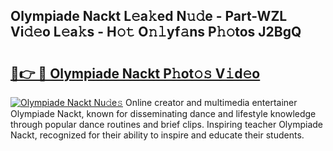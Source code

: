 ## Olympiade Nackt L𝚎a𝚔ed N𝚞𝚍e - Part-WZL Vi𝚍𝚎o L𝚎a𝚔s - H𝚘𝚝 O𝚗𝚕yf𝚊ns P𝚑𝚘tos J2BgQ

# <h2><a href="http://kf9dc41.oniu.top/?m=Olympiade+Nackt">🔗👉 🔴 Olympiade Nackt P𝚑ot𝚘𝚜 V𝚒d𝚎o</a></h2>

[![Olympiade Nackt Nu𝚍e𝚜](https://i.imgur.com/0qMVB7G.gif)](http://kf9dc41.oniu.top/?m=Olympiade+Nackt)
Online creator and multimedia entertainer Olympiade Nackt, known for disseminating dance and lifestyle knowledge through popular dance routines and brief clips. Inspiring teacher Olympiade Nackt, recognized for their ability to inspire and educate their students.  
